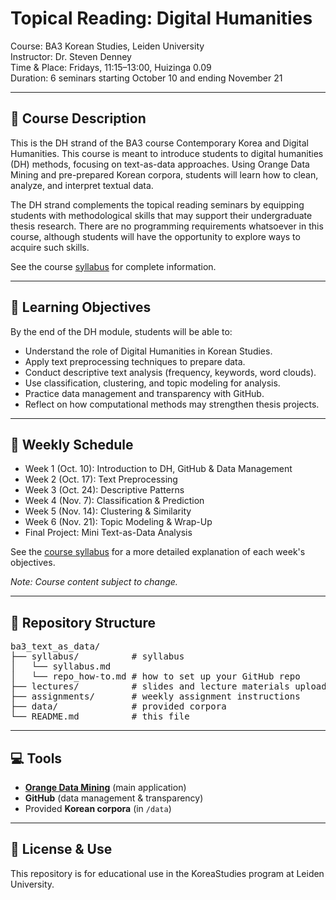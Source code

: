 # Topical Reading: Digital Humanities  
Course: BA3 Korean Studies, Leiden University  
Instructor: Dr. Steven Denney  
Time & Place: Fridays, 11:15–13:00, Huizinga 0.09  
Duration: 6 seminars starting October 10 and ending November 21

---

## 📘 Course Description
This is the DH strand of the BA3 course Contemporary Korea and Digital Humanities. This course is meant to introduce students to digital humanities (DH) methods, focusing on text-as-data approaches. Using Orange Data Mining and pre-prepared Korean corpora, students will learn how to clean, analyze, and interpret textual data.  

The DH strand complements the topical reading seminars by equipping students with methodological skills that may support their undergraduate thesis research. There are no programming requirements whatsoever in this course, although students will have the opportunity to explore ways to acquire such skills.

See the course [syllabus](/syllabus/syllabus.md) for complete information.

---

## 🎯 Learning Objectives
By the end of the DH module, students will be able to:
- Understand the role of Digital Humanities in Korean Studies.  
- Apply text preprocessing techniques to prepare data.  
- Conduct descriptive text analysis (frequency, keywords, word clouds).  
- Use classification, clustering, and topic modeling for analysis.  
- Practice data management and transparency with GitHub.  
- Reflect on how computational methods may strengthen thesis projects.  

---

## 📅 Weekly Schedule
- Week 1 (Oct. 10): Introduction to DH, GitHub & Data Management
- Week 2 (Oct. 17): Text Preprocessing
- Week 3 (Oct. 24): Descriptive Patterns
- Week 4 (Nov. 7): Classification & Prediction
- Week 5 (Nov. 14): Clustering & Similarity
- Week 6 (Nov. 21): Topic Modeling & Wrap-Up
- Final Project: Mini Text-as-Data Analysis 

See the [course syllabus](syllabus/syllabus.md) for a more detailed explanation of each week's objectives.  

*Note: Course content subject to change.*

---

<h2>📂 Repository Structure</h2>
<pre>
ba3_text_as_data/
├── syllabus/          # syllabus
│   └── syllabus.md
│   └── repo_how-to.md # how to set up your GitHub repo
├── lectures/          # slides and lecture materials uploaded after class
├── assignments/       # weekly assignment instructions
├── data/              # provided corpora
└── README.md          # this file
</pre>

---

## 💻 Tools
- **[Orange Data Mining](https://orangedatamining.com/)** (main application)  
- **GitHub** (data management & transparency)  
- Provided **Korean corpora** (in `/data`)  

---

## 📜 License & Use
This repository is for educational use in the KoreaStudies program at Leiden University.

